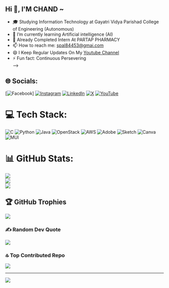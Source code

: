 ## Hi  👋,  I'M CHAND ~
 

- 🎓 Studying Information Technology at  Gayatri Vidya Parishad College of Engineering (Autonomous)
- 🌱 I’m currently learning Artificial intelligence (AI)   
- 💼 Already Completed Intern At PARTAP PHARMACY 
- 📫 How to reach me: spal84453@gmai.com
- 😄 I Keep Regular Updates On My [Youtube Channel](https://www.youtube.com/@princechand1612)<br/>
- ⚡ Fun fact: Continuous Persevering  
-->

  
## 🌐 Socials:
[![Facebook](https://img.shields.io/badge/Facebook-%231877F2.svg?logo=Facebook&logoColor=white)] [![Instagram](https://img.shields.io/badge/Instagram-%23E4405F.svg?logo=Instagram&logoColor=white)](https://instagram.com/prince_chand_123) [![LinkedIn](https://img.shields.io/badge/LinkedIn-%230077B5.svg?logo=linkedin&logoColor=white)](https://linkedin.com/in/chand.) [![X](https://img.shields.io/badge/X-black.svg?logo=X&logoColor=white)](https://x.com/pc6907) [![YouTube](https://img.shields.io/badge/YouTube-%23FF0000.svg?logo=YouTube&logoColor=white)]([https://img.shields.io/badge/YouTube-%23FF0000.svg?logo=YouTube&logoColor=white)

# 💻 Tech Stack:
![C](https://img.shields.io/badge/c-%2300599C.svg?style=for-the-badge&logo=c&logoColor=white) ![Python](https://img.shields.io/badge/python-3670A0?style=for-the-badge&logo=python&logoColor=ffdd54) ![Java](https://img.shields.io/badge/java-%23ED8B00.svg?style=for-the-badge&logo=openjdk&logoColor=white) ![OpenStack](https://img.shields.io/badge/Openstack-%23f01742.svg?style=for-the-badge&logo=openstack&logoColor=white) ![AWS](https://img.shields.io/badge/AWS-%23FF9900.svg?style=for-the-badge&logo=amazon-aws&logoColor=white) ![Adobe](https://img.shields.io/badge/adobe-%23FF0000.svg?style=for-the-badge&logo=adobe&logoColor=white) ![Sketch](https://img.shields.io/badge/Sketch-FFB387?style=for-the-badge&logo=sketch&logoColor=black) ![Canva](https://img.shields.io/badge/Canva-%2300C4CC.svg?style=for-the-badge&logo=Canva&logoColor=white) ![MUI](https://img.shields.io/badge/MUI-%230081CB.svg?style=for-the-badge&logo=mui&logoColor=white)
# 📊 GitHub Stats:
![](https://github-readme-stats.vercel.app/api?username=chand6907&theme=dark&hide_border=false&include_all_commits=true&count_private=true)<br/>
![](https://github-readme-streak-stats.herokuapp.com/?user=chand6907&theme=dark&hide_border=false)<br/>
![](https://github-readme-stats.vercel.app/api/top-langs/?username=chand6907&theme=dark&hide_border=false&include_all_commits=true&count_private=true&layout=compact)

## 🏆 GitHub Trophies
![](https://github-profile-trophy.vercel.app/?username=chand6907&theme=radical&no-frame=false&no-bg=false&margin-w=4)

### ✍️ Random Dev Quote
![](https://quotes-github-readme.vercel.app/api?type=horizontal&theme=radical)

### 🔝 Top Contributed Repo
![](https://github-contributor-stats.vercel.app/api?username=chand6907&limit=5&theme=radical&combine_all_yearly_contributions=true)

---
[![](https://visitcount.itsvg.in/api?id=chand6907&icon=0&color=12)](https://visitcount.itsvg.in)

<!-- Proudly created with GPRM ( https://gprm.itsvg.in ) -->


